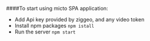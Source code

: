 ####To start using micto SPA application:
- Add Api key provided by ziggeo, and any video token
- Install npm packages `npm istall`
- Run the server `npm start`
